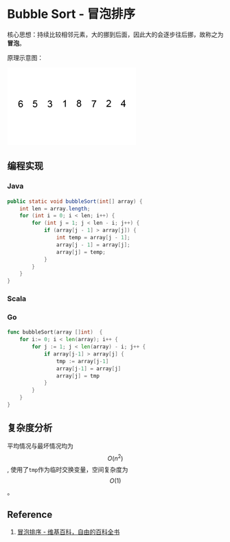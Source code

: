 # Bubble Sort - 冒泡排序

核心思想：持续比较相邻元素，大的挪到后面，因此大的会逐步往后挪，故称之为**冒泡**。

原理示意图：

![](/assets/bubble_sort.gif)

## 编程实现


### Java

```java
public static void bubbleSort(int[] array) {
    int len = array.length;
    for (int i = 0; i < len; i++) {
        for (int j = 1; j < len - i; j++) {
            if (array[j - 1] > array[j]) {
                int temp = array[j - 1];
                array[j - 1] = array[j];
                array[j] = temp;
            }
        }
    }
}
```

### Scala

### Go

```go
func bubbleSort(array []int)  {
	for i:= 0; i < len(array); i++ {
		for j := 1; j < len(array) - i; j++ {
			if array[j-1] > array[j] {
				tmp := array[j-1]
				array[j-1] = array[j]
				array[j] = tmp
			}
		}
	}
}
```
## 复杂度分析

平均情况与最坏情况均为$$ O(n^2)$$, 使用了` tmp `作为临时交换变量，空间复杂度为 $$O(1)$$。

## Reference

1. [冒泡排序 - 维基百科，自由的百科全书](https://zh.wikipedia.org/wiki/%E5%86%92%E6%B3%A1%E6%8E%92%E5%BA%8F)

